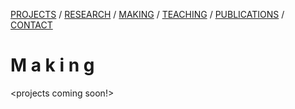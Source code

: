 [PROJECTS](./projects.html)  /  [RESEARCH](./research)  /  [MAKING](./making)  /  [TEACHING](./courses.html) / [PUBLICATIONS](./publications.html) /  [CONTACT](./contact.html)

# M a k i n g
<projects coming soon!>
